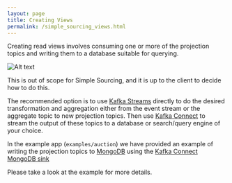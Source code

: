 ```yaml
---
layout: page
title: Creating Views
permalink: /simple_sourcing_views.html
---
```


Creating read views involves consuming one or more of the projection topics and writing them to a database suitable for querying. 

![Alt text](../../../../images/event-sourcing-projections.png?raw=true "Projections")

This is out of scope for Simple Sourcing, and it is up to the client to decide how to do this. 

The recommended option is to use [Kafka Streams](https://kafka.apache.org/documentation/streams/) directly to do the desired transformation and aggregation
 either from the event stream or the aggregate topic to new projection topics. 
 Then use [Kafka Connect](https://www.confluent.io/product/connectors/) to stream the output of
these topics to a database or search/query engine of your choice.

In the example app (`examples/auction`) we have provided an example of writing the projection topics to [MongoDB](https://www.mongodb.com/)
using the [Kafka Connect MongoDB sink](https://www.confluent.io/connector/kafka-connect-mongodb-sink/)

Please take a look at the example for more details.
